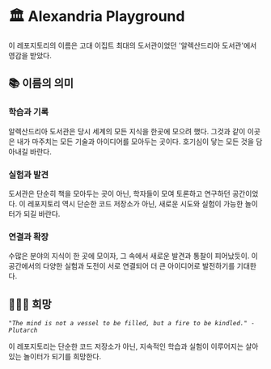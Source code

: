 # 🏛 Alexandria Playground

이 레포지토리의 이름은 고대 이집트 최대의 도서관이었던 '알렉산드리아 도서관'에서 영감을 받았다.

## 📚 이름의 의미

### 학습과 기록
알렉산드리아 도서관은 당시 세계의 모든 지식을 한곳에 모으려 했다. 그것과 같이 이곳은 내가 마주치는 모든 기술과 아이디어를 모아두는 곳이다. 호기심이 닿는 모든 것을 담아내길 바란다.

### 실험과 발견
도서관은 단순히 책을 모아두는 곳이 아닌, 학자들이 모여 토론하고 연구하던 공간이었다. 이 레포지토리 역시 단순한 코드 저장소가 아닌, 새로운 시도와 실험이 가능한 놀이터가 되길 바란다.

### 연결과 확장
수많은 분야의 지식이 한 곳에 모이자, 그 속에서 새로운 발견과 통찰이 피어났듯이. 이 공간에서의 다양한 실험과 도전이 서로 연결되어 더 큰 아이디어로 발전하기를 기대한다.

## 🧎🏾‍♂️ 희망

*`"The mind is not a vessel to be filled, but a fire to be kindled." - Plutarch`*

이 레포지토리는 단순한 코드 저장소가 아닌, 지속적인 학습과 실험이 이루어지는 살아있는 놀이터가 되기를 희망한다.